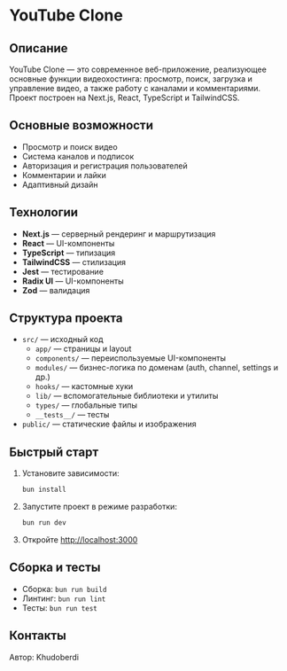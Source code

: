# YouTube Clone

## Описание

YouTube Clone — это современное веб-приложение, реализующее основные функции видеохостинга: просмотр, поиск, загрузка и управление видео, а также работу с каналами и комментариями. Проект построен на Next.js, React, TypeScript и TailwindCSS.

## Основные возможности
- Просмотр и поиск видео
- Система каналов и подписок
- Авторизация и регистрация пользователей
- Комментарии и лайки
- Адаптивный дизайн

## Технологии
- **Next.js** — серверный рендеринг и маршрутизация
- **React** — UI-компоненты
- **TypeScript** — типизация
- **TailwindCSS** — стилизация
- **Jest** — тестирование
- **Radix UI** — UI-компоненты
- **Zod** — валидация

## Структура проекта
- `src/` — исходный код
  - `app/` — страницы и layout
  - `components/` — переиспользуемые UI-компоненты
  - `modules/` — бизнес-логика по доменам (auth, channel, settings и др.)
  - `hooks/` — кастомные хуки
  - `lib/` — вспомогательные библиотеки и утилиты
  - `types/` — глобальные типы
  - `__tests__/` — тесты
- `public/` — статические файлы и изображения

## Быстрый старт
1. Установите зависимости:
   ```sh
   bun install
   ```
2. Запустите проект в режиме разработки:
   ```sh
   bun run dev
   ```
3. Откройте [http://localhost:3000](http://localhost:3000)

## Сборка и тесты
- Сборка: `bun run build`
- Линтинг: `bun run lint`
- Тесты: `bun run test`

## Контакты
Автор: Khudoberdi